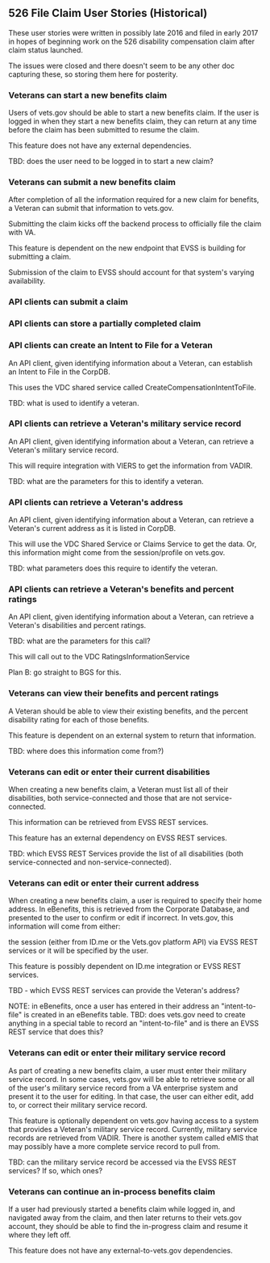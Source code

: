 ## 526 File Claim User Stories (Historical)

These user stories were written in possibly late 2016 and filed in early 2017 in hopes of beginning work on the 526 disability compensation claim after claim status launched.

The issues were closed and there doesn't seem to be any other doc capturing these, so storing them here for posterity.

### Veterans can start a new benefits claim

Users of vets.gov should be able to start a new benefits claim. If the user is logged in when they start a new benefits claim, they can return at any time before the claim has been submitted to resume the claim.

This feature does not have any external dependencies.

TBD: does the user need to be logged in to start a new claim?

### Veterans can submit a new benefits claim

After completion of all the information required for a new claim for benefits, a Veteran can submit that information to vets.gov.

Submitting the claim kicks off the backend process to officially file the claim with VA.

This feature is dependent on the new endpoint that EVSS is building for submitting a claim.

Submission of the claim to EVSS should account for that system's varying availability.

### API clients can submit a claim

### API clients can store a partially completed claim

### API clients can create an Intent to File for a Veteran

An API client, given identifying information about a Veteran, can establish an Intent to File in the CorpDB.

This uses the VDC shared service called CreateCompensationIntentToFile.

TBD: what is used to identify a veteran.

### API clients can retrieve a Veteran's military service record

An API client, given identifying information about a Veteran, can retrieve a Veteran's military service record.

This will require integration with VIERS to get the information from VADIR.

TBD: what are the parameters for this to identify a veteran.

### API clients can retrieve a Veteran's address

An API client, given identifying information about a Veteran, can retrieve a Veteran's current address as it is listed in CorpDB.

This will use the VDC Shared Service or Claims Service to get the data. Or, this information might come from the session/profile on vets.gov.

TBD: what parameters does this require to identify the veteran.

### API clients can retrieve a Veteran's benefits and percent ratings

An API client, given identifying information about a Veteran, can retrieve a Veteran's disabilities and percent ratings.

TBD: what are the parameters for this call?

This will call out to the VDC RatingsInformationService

Plan B: go straight to BGS for this.

### Veterans can view their benefits and percent ratings

A Veteran should be able to view their existing benefits, and the percent disability rating for each of those benefits.

This feature is dependent on an external system to return that information.

TBD: where does this information come from?)

### Veterans can edit or enter their current disabilities

When creating a new benefits claim, a Veteran must list all of their disabilities, both service-connected and those that are not service-connected.

This information can be retrieved from EVSS REST services.

This feature has an external dependency on EVSS REST services.

TBD: which EVSS REST Services provide the list of all disabilities (both service-connected and non-service-connected).

### Veterans can edit or enter their current address

When creating a new benefits claim, a user is required to specify their home address. In eBenefits, this is retrieved from the Corporate Database, and presented to the user to confirm or edit if incorrect. In vets.gov, this information will come from either:

the session (either from ID.me or the Vets.gov platform API)
via EVSS REST services
or it will be specified by the user.

This feature is possibly dependent on ID.me integration or EVSS REST services.

TBD - which EVSS REST services can provide the Veteran's address?

NOTE: in eBenefits, once a user has entered in their address an "intent-to-file" is created in an eBenefits table. TBD: does vets.gov need to create anything in a special table to record an "intent-to-file" and is there an EVSS REST service that does this?

### Veterans can edit or enter their military service record

As part of creating a new benefits claim, a user must enter their military service record. In some cases, vets.gov will be able to retrieve some or all of the user's military service record from a VA enterprise system and present it to the user for editing. In that case, the user can either edit, add to, or correct their military service record.

This feature is optionally dependent on vets.gov having access to a system that provides a Veteran's military service record. Currently, military service records are retrieved from VADIR. There is another system called eMIS that may possibly have a more complete service record to pull from.

TBD: can the military service record be accessed via the EVSS REST services? If so, which ones?

### Veterans can continue an in-process benefits claim

If a user had previously started a benefits claim while logged in, and navigated away from the claim, and then later returns to their vets.gov account, they should be able to find the in-progress claim and resume it where they left off.

This feature does not have any external-to-vets.gov dependencies.

### 
